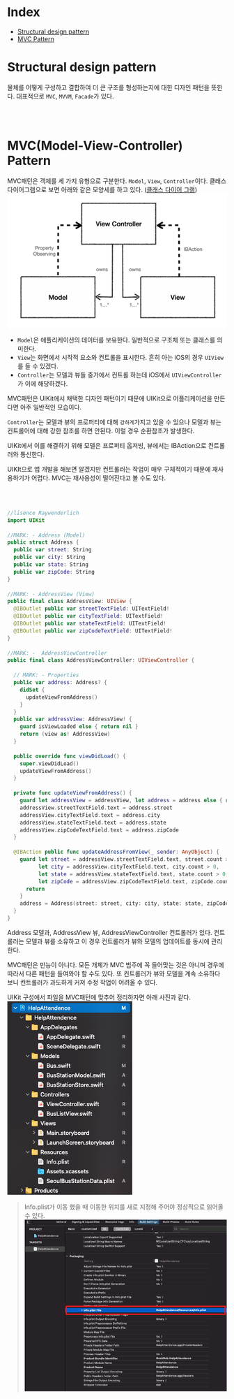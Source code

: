 # Index
- [Structural design pattern](#Structural-design-pattern)
- [MVC Pattern](#MVC(Model-View-Controller)-Pattern)
# Structural design pattern
물체를 어떻게 구성하고 결합하여 더 큰 구조를 형성하는지에 대한 디자인 패턴을 뜻한다.
대표적으로 `MVC`, `MVVM`, `Facade`가 있다.

<br></br>
# MVC(Model-View-Controller) Pattern
MVC패턴은 객체를 세 가지 유형으로 구분한다. `Model`, `View`, `Controller`이다.
클래스 다이어그램으로 보면 아래와 같은 모양세를 하고 있다.
([클래스 다이어 그램](/ClassDiagram/README.md))
![](Resource/MvcClassDiagram.png)

- `Model`은 애플리케이션의 데이터를 보유한다. 일반적으로 구조체 또는 클래스를 의미한다.
- `View`는 화면에서 시작적 요소와 컨트롤을 표시한다. 흔히 아는 iOS의 경우 `UIView`를 들 수 있겠다.
- `Controller`는 모델과 뷰들 중가에서 컨트롤 하는데 iOS에서 `UIViewController`가 이에 해당하겠다.

MVC패턴은 UIKit에서 채택한 디자인 패턴이기 때문에 UIKit으로 어플리케이션을 만든다면 아주 일반적인 모습이다.

`Controller`는 모델과 뷰의 프로퍼티에 대해 `강하게`가지고 있을 수 있으나 모델과 뷰는 컨트롤어에 대해 강한 참조를 하면 안된다. 이럴 경우 순환참조가 발생한다.

UIKit에서 이를 해결하기 위해 모델은 프로퍼티 옵저빙, 뷰에서는 IBAction으로 컨트롤러와 통신한다.

UIKIt으로 앱 개발을 해보면 알겠지만 컨트롤러는 작업이 매우 구체적이기 때문에 재사용하기가 어렵다. MVC는 재사용성이 떨어진다고 볼 수도 있다.

<br></br>

```Swift
//lisence Raywenderlich
import UIKit

//MARK: - Address (Model)
public struct Address {
  public var street: String
  public var city: String
  public var state: String
  public var zipCode: String
}

//MARK: - AddressView (View)
public final class AddressView: UIView {
  @IBOutlet public var streetTextField: UITextField!
  @IBOutlet public var cityTextField: UITextField!
  @IBOutlet public var stateTextField: UITextField!
  @IBOutlet public var zipCodeTextField: UITextField!
}

//MARK: -  AddressViewController
public final class AddressViewController: UIViewController {

  // MARK: - Properties
  public var address: Address? {
    didSet {
      updateViewFromAddress()
    }
  }
  public var addressView: AddressView! {
    guard isViewLoaded else { return nil }
    return (view as! AddressView)
  }
  
  public override func viewDidLoad() {
    super.viewDidLoad()
    updateViewFromAddress()
  }
  
  private func updateViewFromAddress() {
    guard let addressView = addressView, let address = address else { return }
    addressView.streetTextField.text = address.street
    addressView.cityTextField.text = address.city
    addressView.stateTextField.text = address.state
    addressView.zipCodeTextField.text = address.zipCode
  }
  
  @IBAction public func updateAddressFromView(_ sender: AnyObject) {
    guard let street = addressView.streetTextField.text, street.count > 0,
          let city = addressView.cityTextField.text, city.count > 0,
          let state = addressView.stateTextField.text, state.count > 0,
          let zipCode = addressView.zipCodeTextField.text, zipCode.count > 0 else {
      return
    }
    address = Address(street: street, city: city, state: state, zipCode: zipCode)
  }
}
```
Address 모델과, AddressView 뷰, AddressViewController 컨트롤러가 있다.
컨트롤러는 모델과 뷰를 소유하고 이 경우 컨트롤러가 뷰와 모델의 업데이트를 동시에 관리한다.

MVC패턴은 만능이 아니다. 모든 개체가 MVC 범주에 꼭 들어맞는 것은 아니며 경우에 따라서 다른 패턴을 들여와야 할 수도 있다. 또 컨트롤러가 뷰와 모델을 계속 소유하다 보니 컨트롤러가 과도하게 커져 수정 작업이 어려울 수 있다. 

UIKit 구성에서 파일을 MVC패턴에 맞추어 정리하자면 아래 사진과 같다.
![](Resource/Group.png)

>Info.plist가 이동 했을 때 이동한 위치를 새로 지정해 주어야 정상적으로 읽어올 수 있다.
![](Resource/PlistPathReload.png)
